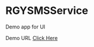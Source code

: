 # RGYSMSService
Demo app for UI

Demo URL [Click Here](https://siddharthasharma04.github.io/RGYSMSService/)

